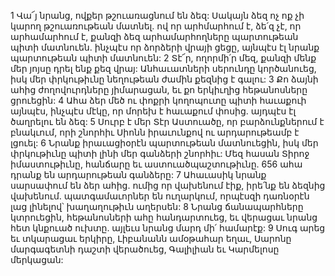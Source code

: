 1 Վա՜յ նրանց, ովքեր թշուառացնում են ձեզ:
Սակայն ձեզ ոչ ոք չի կարող թշուառութեան մատնել.
ով որ արհմարհում է,
ձե՛զ չէ, որ արհամարհում է,
քանզի ձեզ արհամարհողները պարտութեան պիտի մատնուեն.
ինչպէս որ ձորձերի վրայի ցեցը,
այնպէս էլ նրանք պարտութեան պիտի մատնուեն:
2 Տէ՜ր, ողորմի՛ր մեզ,
քանզի մենք մեր յոյսը դրել ենք քեզ վրայ:
Անհաւատների սերունդը կործանուեց,
իսկ մեր փրկութիւնը նեղութեան ժամին քեզնից է գալու:
3 Քո ձայնի ահից ժողովուրդները յիմարացան,
եւ քո երկիւղից հեթանոսները ցրուեցին:
4 Ահա ձեր մեծ ու փոքրի կողոպուտը պիտի հաւաքուի այնպէս,
ինչպէս մէկը, որ մորեխ է հաւաքում փոսից.
այդպէս էլ ծաղրելու են ձեզ:
5 Սուրբ է մեր Տէր Աստուածը,
որ բարձունքներում է բնակւում,
որի շնորհիւ Սիոնն իրաւունքով ու արդարութեամբ է լցուել:
6 Նրանք իրաւացիօրէն պարտութեան մատնուեցին,
իսկ մեր փրկութիւնը պիտի լինի մեր գանձերի շնորհիւ:
Մեզ հասան Տիրոջ իմաստութիւնը, հանճարը եւ աստուածպաշտութիւնը.
656 ահա դրանք են արդարութեան գանձերը:
7 Ահաւասիկ նրանք սարսափում են ձեր ահից.
ումից որ վախենում էիք,
իրե՛նք են ձեզնից վախենում.
պատգամաւորներ են ուղարկում,
որպէսզի դառնօրէն լաց լինելով՝
խաղաղութիւն աղերսեն:
8 Նրանց ճանապարհները կտրուեցին,
հեթանոսների ահը հանդարտուեց,
եւ վերացաւ նրանց հետ կնքուած ուխտը.
այլեւս նրանց մարդ մի՛ համարէք:
9 Սուգ արեց եւ տկարացաւ երկիրը,
Լիբանանն ամօթահար եղաւ,
Սարոնը մարգագետնի դաշտի վերածուեց,
Գալիլիան եւ Կարմելոսը մերկացան:
